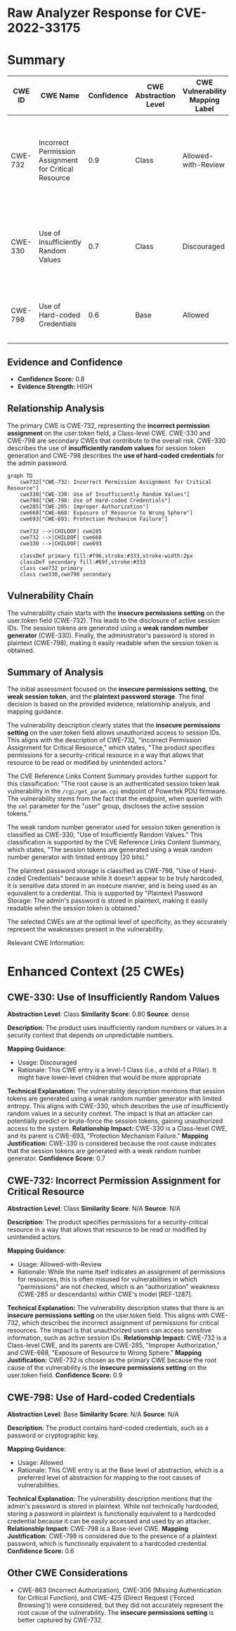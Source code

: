 # Raw Analyzer Response for CVE-2022-33175

# Summary
| CWE ID | CWE Name | Confidence | CWE Abstraction Level | CWE Vulnerability Mapping Label | CWE-Vulnerability Mapping Notes |
|---|---|---|---|---|---|
| CWE-732 | Incorrect Permission Assignment for Critical Resource | 0.9 | Class | Allowed-with-Review | Primary CWE: The **insecure permissions setting** on the user.token field allowed unauthorized access. |
| CWE-330 | Use of Insufficiently Random Values | 0.7 | Class | Discouraged | Secondary CWE: The session tokens are generated using a **weak random number generator**. |
| CWE-798 | Use of Hard-coded Credentials | 0.6 | Base | Allowed | Secondary CWE: The admin's password is stored in plaintext. |

## Evidence and Confidence

*   **Confidence Score:** 0.8
*   **Evidence Strength:** HIGH

## Relationship Analysis
The primary CWE is CWE-732, representing the **incorrect permission assignment** on the user.token field, a Class-level CWE. CWE-330 and CWE-798 are secondary CWEs that contribute to the overall risk. CWE-330 describes the use of **insufficiently random values** for session token generation and CWE-798 describes the **use of hard-coded credentials** for the admin password.

```mermaid
graph TD
    cwe732["CWE-732: Incorrect Permission Assignment for Critical Resource"]
    cwe330["CWE-330: Use of Insufficiently Random Values"]
    cwe798["CWE-798: Use of Hard-coded Credentials"]
    cwe285["CWE-285: Improper Authorization"]
    cwe668["CWE-668: Exposure of Resource to Wrong Sphere"]
    cwe693["CWE-693: Protection Mechanism Failure"]
    
    cwe732 -->|CHILDOF| cwe285
    cwe732 -->|CHILDOF| cwe668
    cwe330 -->|CHILDOF| cwe693

    classDef primary fill:#f96,stroke:#333,stroke-width:2px
    classDef secondary fill:#69f,stroke:#333
    class cwe732 primary
    class cwe330,cwe798 secondary
```

## Vulnerability Chain
The vulnerability chain starts with the **insecure permissions setting** on the user.token field (CWE-732). This leads to the disclosure of active session IDs. The session tokens are generated using a **weak random number generator** (CWE-330). Finally, the administrator's password is stored in plaintext (CWE-798), making it easily readable when the session token is obtained.

## Summary of Analysis
The initial assessment focused on the **insecure permissions setting**, the **weak session token**, and the **plaintext password storage**. The final decision is based on the provided evidence, relationship analysis, and mapping guidance.

The vulnerability description clearly states that the **insecure permissions setting** on the user.token field allows unauthorized access to session IDs. This aligns with the description of CWE-732, "Incorrect Permission Assignment for Critical Resource," which states, "The product specifies permissions for a security-critical resource in a way that allows that resource to be read or modified by unintended actors."

The CVE Reference Links Content Summary provides further support for this classification: "The root cause is an authenticated session token leak vulnerability in the `/cgi/get_param.cgi` endpoint of Powertek PDU firmware. The vulnerability stems from the fact that the endpoint, when queried with the `xml` parameter for the "user" group, discloses the active session tokens."

The weak random number generator used for session token generation is classified as CWE-330, "Use of Insufficiently Random Values." This classification is supported by the CVE Reference Links Content Summary, which states, "The session tokens are generated using a weak random number generator with limited entropy (20 bits)."

The plaintext password storage is classified as CWE-798, "Use of Hard-coded Credentials" because while it doesn't appear to be truly hardcoded, it is sensitive data stored in an insecure manner, and is being used as an equivalent to a credential. This is supported by "Plaintext Password Storage: The admin's password is stored in plaintext, making it easily readable when the session token is obtained."

The selected CWEs are at the optimal level of specificity, as they accurately represent the weaknesses present in the vulnerability.

Relevant CWE Information:

# Enhanced Context (25 CWEs)

## CWE-330: Use of Insufficiently Random Values
**Abstraction Level**: Class
**Similarity Score**: 0.80
**Source**: dense

**Description**:
The product uses insufficiently random numbers or values in a security context that depends on unpredictable numbers.

**Mapping Guidance**:
- Usage: Discouraged
- Rationale: This CWE entry is a level-1 Class (i.e., a child of a Pillar). It might have lower-level children that would be more appropriate

**Technical Explanation:**
The vulnerability description mentions that session tokens are generated using a weak random number generator with limited entropy. This aligns with CWE-330, which describes the use of insufficiently random values in a security context. The impact is that an attacker can potentially predict or brute-force the session tokens, gaining unauthorized access to the system.
**Relationship Impact:**
CWE-330 is a Class-level CWE, and its parent is CWE-693, "Protection Mechanism Failure."
**Mapping Justification:**
CWE-330 is considered because the root cause indicates that the session tokens are generated with a weak random number generator.
**Confidence Score:** 0.7

## CWE-732: Incorrect Permission Assignment for Critical Resource
**Abstraction Level**: Class
**Similarity Score**: N/A
**Source**: N/A

**Description**:
The product specifies permissions for a security-critical resource in a way that allows that resource to be read or modified by unintended actors.

**Mapping Guidance**:
- Usage: Allowed-with-Review
- Rationale: While the name itself indicates an assignment of permissions for resources, this is often misused for vulnerabilities in which "permissions" are not checked, which is an "authorization" weakness (CWE-285 or descendants) within CWE's model [REF-1287].

**Technical Explanation:**
The vulnerability description states that there is an **insecure permissions setting** on the user.token field. This aligns with CWE-732, which describes the incorrect assignment of permissions for critical resources. The impact is that unauthorized users can access sensitive information, such as active session IDs.
**Relationship Impact:**
CWE-732 is a Class-level CWE, and its parents are CWE-285, "Improper Authorization," and CWE-668, "Exposure of Resource to Wrong Sphere."
**Mapping Justification:**
CWE-732 is chosen as the primary CWE because the root cause of the vulnerability is the **insecure permissions setting** on the user.token field.
**Confidence Score:** 0.9

## CWE-798: Use of Hard-coded Credentials
**Abstraction Level**: Base
**Similarity Score**: N/A
**Source**: N/A

**Description**:
The product contains hard-coded credentials, such as a password or cryptographic key.

**Mapping Guidance**:
- Usage: Allowed
- Rationale: This CWE entry is at the Base level of abstraction, which is a preferred level of abstraction for mapping to the root causes of vulnerabilities.

**Technical Explanation:**
The vulnerability description mentions that the admin's password is stored in plaintext. While not technically hardcoded, storing a password in plaintext is functionally equivalent to a hardcoded credential because it can be easily accessed and used by an attacker.
**Relationship Impact:**
CWE-798 is a Base-level CWE.
**Mapping Justification:**
CWE-798 is considered due to the presence of a plaintext password, which is functionally equivalent to a hardcoded credential.
**Confidence Score:** 0.6

## Other CWE Considerations

*   CWE-863 (Incorrect Authorization), CWE-306 (Missing Authentication for Critical Function), and CWE-425 (Direct Request ('Forced Browsing')) were considered, but they did not accurately represent the root cause of the vulnerability. The **insecure permissions setting** is better captured by CWE-732.